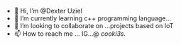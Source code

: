 - 👋 Hi, I’m @Dexter Uziel
- 🌱 I’m currently learning c++ programming language...
- 💞️ I’m looking to collaborate on ...projects based on IoT
- 📫 How to reach me ... IG...@ _cooki3s._

<!---
PurpleChirp/PurpleChirp is a ✨ special ✨ repository because its `README.md` (this file) appears on your GitHub profile.
You can click the Preview link to take a look at your changes.
--->
